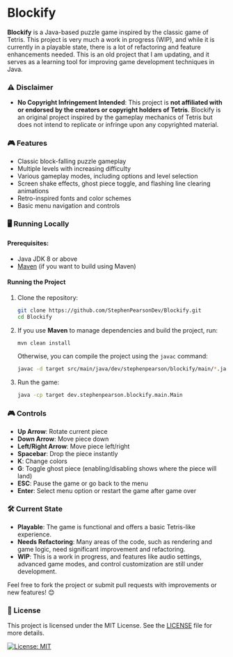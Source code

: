 # Blockify

**Blockify** is a Java-based puzzle game inspired by the classic game of Tetris. This project is very much a work in progress (WIP), and while it is currently in a playable state, there is a lot of refactoring and feature enhancements needed. This is an old project that I am updating, and it serves as a learning tool for improving game development techniques in Java.

### ⚠️ Disclaimer
- **No Copyright Infringement Intended**: This project is **not affiliated with or endorsed by the creators or copyright holders of Tetris**. Blockify is an original project inspired by the gameplay mechanics of Tetris but does not intend to replicate or infringe upon any copyrighted material.

### 🎮 Features
- Classic block-falling puzzle gameplay
- Multiple levels with increasing difficulty
- Various gameplay modes, including options and level selection
- Screen shake effects, ghost piece toggle, and flashing line clearing animations
- Retro-inspired fonts and color schemes
- Basic menu navigation and controls

### 🖥️ Running Locally

#### Prerequisites:
- Java JDK 8 or above
- [Maven](https://maven.apache.org/download.cgi) (if you want to build using Maven)

#### Running the Project

1. Clone the repository:
    ```bash
    git clone https://github.com/StephenPearsonDev/Blockify.git
    cd Blockify
    ```

2. If you use **Maven** to manage dependencies and build the project, run:
    ```bash
    mvn clean install
    ```

   Otherwise, you can compile the project using the `javac` command:
    ```bash
    javac -d target src/main/java/dev/stephenpearson/blockify/main/*.java
    ```

3. Run the game:
    ```bash
    java -cp target dev.stephenpearson.blockify.main.Main
    ```

### 🎮 Controls

- **Up Arrow**: Rotate current piece
- **Down Arrow**: Move piece down
- **Left/Right Arrow**: Move piece left/right
- **Spacebar**: Drop the piece instantly
- **K**: Change colors
- **G**: Toggle ghost piece (enabling/disabling shows where the piece will land)
- **ESC**: Pause the game or go back to the menu
- **Enter**: Select menu option or restart the game after game over

### 🛠️ Current State
- **Playable**: The game is functional and offers a basic Tetris-like experience.
- **Needs Refactoring**: Many areas of the code, such as rendering and game logic, need significant improvement and refactoring.
- **WIP**: This is a work in progress, and features like audio settings, advanced game modes, and control customization are still under development.

Feel free to fork the project or submit pull requests with improvements or new features! 😊

### 📝 License
This project is licensed under the MIT License. See the [LICENSE](./LICENSE) file for more details.

[![License: MIT](https://img.shields.io/badge/License-MIT-yellow.svg)](https://opensource.org/licenses/MIT)
